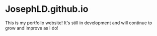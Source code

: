 # JosephLD.github.io
This is my portfolio website!  It's still in development and will continue to grow and improve as I do!
